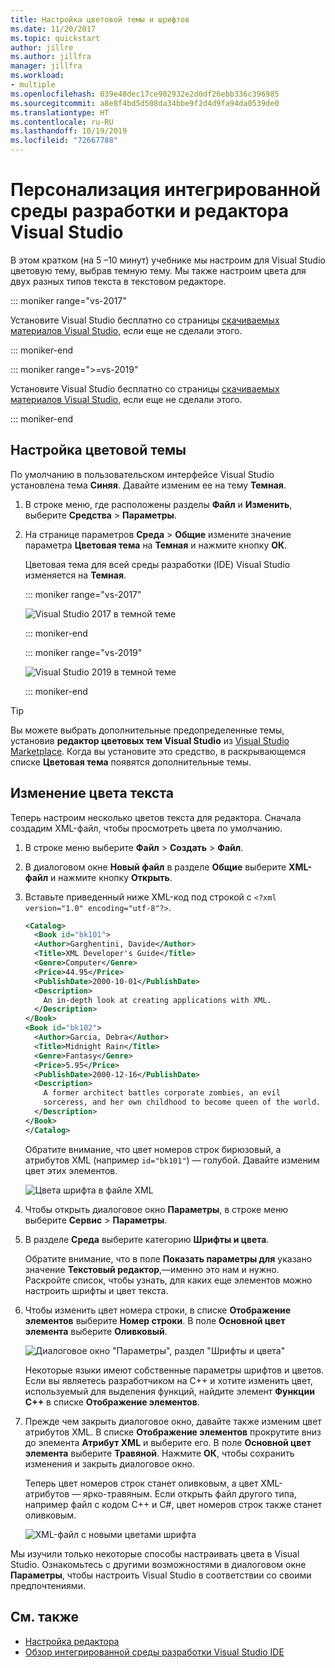 ```yaml
---
title: Настройка цветовой темы и шрифтов
ms.date: 11/20/2017
ms.topic: quickstart
author: jillre
ms.author: jillfra
manager: jillfra
ms.workload:
- multiple
ms.openlocfilehash: 039e48dec17ce902932e2d0df26ebb336c396985
ms.sourcegitcommit: a8e8f4bd5d508da34bbe9f2d4d9fa94da0539de0
ms.translationtype: HT
ms.contentlocale: ru-RU
ms.lasthandoff: 10/19/2019
ms.locfileid: "72667788"
---
```

# <a name="personalize-the-visual-studio-ide-and-editor"></a>Персонализация интегрированной среды разработки и редактора Visual Studio

В этом кратком (на 5 –10 минут) учебнике мы настроим для Visual Studio цветовую тему, выбрав темную тему. Мы также настроим цвета для двух разных типов текста в текстовом редакторе.

::: moniker range="vs-2017"

Установите Visual Studio бесплатно со страницы [скачиваемых материалов Visual Studio](https://visualstudio.microsoft.com/vs/older-downloads/?utm_medium=microsoft&utm_source=docs.microsoft.com&utm_campaign=vs+2017+download), если еще не сделали этого.

::: moniker-end

::: moniker range=">=vs-2019"

Установите Visual Studio бесплатно со страницы [скачиваемых материалов Visual Studio](https://visualstudio.microsoft.com/downloads), если еще не сделали этого.

::: moniker-end

## <a name="set-the-color-theme"></a>Настройка цветовой темы

По умолчанию в пользовательском интерфейсе Visual Studio установлена тема **Синяя**. Давайте изменим ее на тему **Темная**.

1. В строке меню, где расположены разделы **Файл** и **Изменить**, выберите **Средства** > **Параметры**.

1. На странице параметров **Среда** > **Общие** измените значение параметра **Цветовая тема** на **Темная** и нажмите кнопку **ОК**.

   Цветовая тема для всей среды разработки (IDE) Visual Studio изменяется на **Темная**.

   ::: moniker range="vs-2017"

   ![Visual Studio 2017 в темной теме](media/quickstart-personalize-dark-theme.png)

   ::: moniker-end

   ::: moniker range="vs-2019"

   ![Visual Studio 2019 в темной теме](media/vs-2019/dark-theme.png)

   ::: moniker-end

> [!TIP]
> Вы можете выбрать дополнительные предопределенные темы, установив **редактор цветовых тем Visual Studio** из [Visual Studio Marketplace](https://marketplace.visualstudio.com/items?itemName=VisualStudioPlatformTeam.VisualStudio2017ColorThemeEditor). Когда вы установите это средство, в раскрывающемся списке **Цветовая тема** появятся дополнительные темы.

## <a name="change-text-color"></a>Изменение цвета текста

Теперь настроим несколько цветов текста для редактора. Сначала создадим XML-файл, чтобы просмотреть цвета по умолчанию.

1. В строке меню выберите **Файл** > **Создать** > **Файл**.

1. В диалоговом окне **Новый файл** в разделе **Общие** выберите **XML-файл** и нажмите кнопку **Открыть**.

1. Вставьте приведенный ниже XML-код под строкой с `<?xml version="1.0" encoding="utf-8"?>`.

   ```xml
   <Catalog>
     <Book id="bk101">
     <Author>Garghentini, Davide</Author>
     <Title>XML Developer's Guide</Title>
     <Genre>Computer</Genre>
     <Price>44.95</Price>
     <PublishDate>2000-10-01</PublishDate>
     <Description>
       An in-depth look at creating applications with XML.
     </Description>
   </Book>
   <Book id="bk102">
     <Author>Garcia, Debra</Author>
     <Title>Midnight Rain</Title>
     <Genre>Fantasy</Genre>
     <Price>5.95</Price>
     <PublishDate>2000-12-16</PublishDate>
     <Description>
       A former architect battles corporate zombies, an evil
       sorceress, and her own childhood to become queen of the world.
     </Description>
   </Book>
   </Catalog>
   ```

   Обратите внимание, что цвет номеров строк бирюзовый, а атрибутов XML (например `id="bk101"`) — голубой. Давайте изменим цвет этих элементов.

   ![Цвета шрифта в файле XML](media/quickstart-personalize-xml-file.png)

1. Чтобы открыть диалоговое окно **Параметры**, в строке меню выберите **Сервис** > **Параметры**.

1. В разделе **Среда** выберите категорию **Шрифты и цвета**.

   Обратите внимание, что в поле **Показать параметры для** указано значение **Текстовый редактор**,&mdash;именно это нам и нужно. Раскройте список, чтобы узнать, для каких еще элементов можно настроить шрифты и цвет текста.

1. Чтобы изменить цвет номера строки, в списке **Отображение элементов** выберите **Номер строки**. В поле **Основной цвет элемента** выберите **Оливковый**.

   ![Диалоговое окно "Параметры", раздел "Шрифты и цвета"](media/quickstart-personalize-line-number-color.png)

   Некоторые языки имеют собственные параметры шрифтов и цветов. Если вы являетесь разработчиком на C++ и хотите изменить цвет, используемый для выделения функций, найдите элемент **Функции C++** в списке **Отображение элементов**.

1. Прежде чем закрыть диалоговое окно, давайте также изменим цвет атрибутов XML. В списке **Отображение элементов** прокрутите вниз до элемента **Атрибут XML** и выберите его. В поле **Основной цвет элемента** выберите **Травяной**. Нажмите **ОК**, чтобы сохранить изменения и закрыть диалоговое окно.

   Теперь цвет номеров строк станет оливковым, а цвет XML-атрибутов — ярко-травяным. Если открыть файл другого типа, например файл с кодом C++ и C#, цвет номеров строк также станет оливковым.

   ![XML-файл с новыми цветами шрифта](media/quickstart-personalize-xml-file-new-colors.png)

Мы изучили только некоторые способы настраивать цвета в Visual Studio. Ознакомьтесь с другими возможностями в диалоговом окне **Параметры**, чтобы настроить Visual Studio в соответствии со своими предпочтениями.

## <a name="see-also"></a>См. также

- [Настройка редактора](../ide/how-to-change-text-case-in-the-editor.md)
- [Обзор интегрированной среды разработки Visual Studio IDE](../get-started/visual-studio-ide.md)